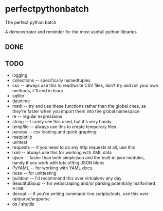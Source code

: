 perfectpythonbatch
==================

The perfect python batch

A demonstrator and reminder for the most usefull python libraries

DONE
------


TODO
-----

- logging
- collections -- specifically namedtuples
- csv -- always use this to read/write CSV files, don't try and roll your own methods, it'll end in tears
- sqllite
- datetime
- math -- try and use these functions rather than the global ones, as they're faster when you import them into the global namespace
- re -- regular expressions
- string -- I rarely see this used, but it's very handy
- tempfile -- always use this to create temporary files
- pandas -- csv loading and quick graphing
- matplotlib
- unittest
- requests -- if you need to do any http requests at all, use this
- lxml -- always use this for working with XML data
- ujson -- faster than both simplejson and the built-in json modules, handy if you work with lots of/big JSON blobs
- PyYAML -- for working with YAML docs.
- nose -- for unittesting
- buildout -- I'd recommend this over virtualenv any day
- BeautifulSoup -- for webscraping and/or parsing potentially malformed HTML
- docopt -- if you're writing command-line scripts/tools, use this over optparse/argparse
- os / shutils

